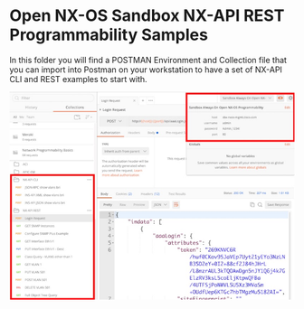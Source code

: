 # Open NX-OS Sandbox NX-API REST Programmability Samples 

In this folder you will find a POSTMAN Environment and Collection file that you can import into Postman on your workstation to have a set of NX-API CLI and REST examples to start with.  

![](postman.jpg)